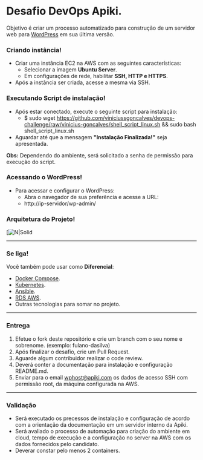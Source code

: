 # Desafio DevOps Apiki.

Objetivo é criar um processo automatizado para construção de um servidor web para [WordPress](https://wordpress.org/) em sua última versão.

### Criando instância!

- Criar uma instância EC2 na AWS com as seguintes características:
  - Selecionar a imagem **Ubuntu Server**.
  - Em configurações de rede, habilitar **SSH, HTTP e HTTPS**.
- Após a instância ser criada, acesse a mesma via SSH.

### Executando Script de instalação!

- Após estar conectado, execute o seguinte script para instalação:
  - $ sudo wget https://github.com/viniciussgoncalves/devops-challenge/raw/vinicius-goncalves/shell_script_linux.sh && sudo bash shell_script_linux.sh
- Aguardar até que a mensagem **"Instalação Finalizada!"** seja apresentada.

**Obs:** Dependendo do ambiente, será solicitado a senha de permissão para execução do script.

### Acessando o WordPress!

- Para acessar e configurar o WordPress:
  - Abra o navegador de sua preferência e acesse a URL:
  - http://ip-servidor/wp-admin/

### Arquitetura do Projeto!

[![N|Solid](https://i.ibb.co/TcTCqjd/devops-challenge-diagram-drawio.png)

---

### Se liga!

Você também pode usar como **Diferencial**:

- [Docker Compose](https://docs.docker.com/compose/).
- [Kubernetes](https://kubernetes.io/).
- [Ansible](https://www.ansible.com/).
- [RDS AWS](https://aws.amazon.com/pt/rds/).
- Outras tecnologias para somar no projeto.

---

### Entrega

1. Efetue o fork deste repositório e crie um branch com o seu nome e sobrenome. (exemplo: fulano-dasilva)
2. Após finalizar o desafio, crie um Pull Request.
3. Aguarde algum contribuidor realizar o code review.
4. Deverá conter a documentação para instalação e configuração README.md.
5. Enviar para o email wphost@apiki.com os dados de acesso SSH com permissão root, da máquina configurada na AWS.

---

### Validação

- Será executado os precessos de instalação e configuração de acordo com a orientação da documentação em um servidor interno da Apiki.
- Será avaliado o processo de automação para criação do ambiente em cloud, tempo de execução e a configuração no server na AWS com os dados fornecidos pelo candidato.
- Deverar constar pelo menos 2 containers.
